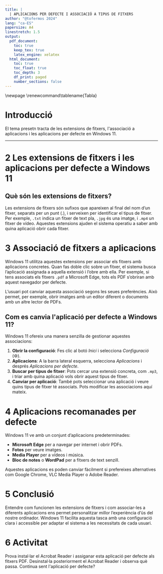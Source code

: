 ```yaml
---
title: |
  | APLICACIONS PER DEFECTE I ASSOCIACIÓ A TIPUS DE FITXERS
author: "@tofermos 2024"
lang: "ca-ES"
papersize: A4
linestretch: 1.5
output:
  pdf_document:
    toc: true
    keep_tex: true
    latex_engine: xelatex
  html_document:
    toc: true
    toc_float: true
    toc_depth: 3
    df_print: paged
    number_sections: false
---
```


  \newpage
  \renewcommand\tablename{Tabla}

# Introducció

El tema presetn tracta de les extensions de fitxers, l'associació a aplicacions i les aplicacions per defecte en Windows 11.

---

# 2 Les extensions de fitxers i les aplicacions per defecte a Windows 11

## Què són les extensions de fitxers?

Les extensions de fitxers són sufixos que apareixen al final del nom d’un fitxer, separats per un punt (.), i serveixen per identificar el tipus de fitxer. Per exemple, `.txt` indica un fitxer de text pla, `.jpg` és una imatge, i `.mp4` un fitxer de vídeo. Aquestes extensions ajuden el sistema operatiu a saber amb quina aplicació obrir cada fitxer.

# 3 Associació de fitxers a aplicacions

Windows 11 utilitza aquestes extensions per associar els fitxers amb aplicacions concretes. Quan fas doble clic sobre un fitxer, el sistema busca l’aplicació assignada a aquella extensió i l’obre amb ella. Per exemple, si tens associats els fitxers `.pdf` a Microsoft Edge, tots els PDF s’obriran amb aquest navegador per defecte.

L’usuari pot canviar aquesta associació segons les seues preferències. Això permet, per exemple, obrir imatges amb un editor diferent o documents amb un altre lector de PDFs.

## Com es canvia l'aplicació per defecte a Windows 11?

Windows 11 ofereix una manera senzilla de gestionar aquestes associacions:

1. **Obrir la configuració**: Fes clic al botó *Inici* i selecciona *Configuració* (⚙️).
2. **Aplicacions**: A la barra lateral esquerra, selecciona *Aplicacions* i després *Aplicacions per defecte*.
3. **Buscar per tipus de fitxer**: Pots cercar una extensió concreta, com `.mp3`, i triar amb quina aplicació vols obrir aquest tipus de fitxer.
4. **Canviar per aplicació**: També pots seleccionar una aplicació i veure quins tipus de fitxer té associats. Pots modificar les associacions aquí mateix.

# 4 Aplicacions recomanades per defecte

Windows 11 ve amb un conjunt d’aplicacions predeterminades:

- **Microsoft Edge** per a navegar per internet i obrir PDFs.
- **Fotos** per veure imatges.
- **Media Player** per a vídeos i música.
- **Bloc de notes** o **WordPad** per a fitxers de text senzill.
  
Aquestes aplicacions es poden canviar fàcilment si prefereixes alternatives com Google Chrome, VLC Media Player o Adobe Reader.

# 5 Conclusió

Entendre com funcionen les extensions de fitxers i com associar-les a diferents aplicacions ens permet personalitzar millor l’experiència d’ús del nostre ordinador. Windows 11 facilita aquesta tasca amb una configuració clara i accessible per adaptar el sistema a les necessitats de cada usuari.

# 6 Activitat

Prova instal·lar el Acrobat Reader i assiganar esta aplicació per defecte als fitxers PDF.
Desinstal·la posteriorment el Acrobat Reader i observa què passa. Continua sent l'aplicació per defecte?